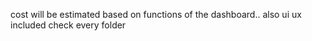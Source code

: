 cost will be estimated based on functions of the dashboard..
also ui ux included check every folder 
